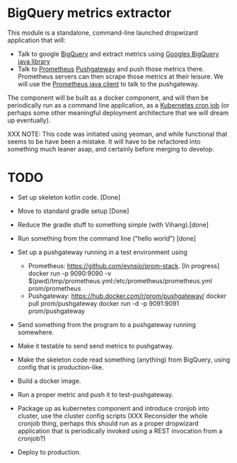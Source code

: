 BigQuery metrics extractor
=======


This module is a standalone, command-line launched dropwizard application
that will:

* Talk to google [BigQuery](https://cloud.google.com/bigquery/) and
  extract metrics using [Googles BigQuery java library](https://cloud.google.com/bigquery/docs/reference/libraries)
* Talk to [Prometheus](https://prometheus.io)
  [Pushgateway](https://github.com/prometheus/pushgateway) and push
  those metrics there.  Prometheus servers can then scrape those
  metrics at their leisure.  We will use the
  [Prometheus java client](https://github.com/prometheus/client_java)
  to talk to the pushgateway.

The component will be built as a docker component, and will then be periodically
run as a command line application, as a
[Kubernetes cron job](https://kubernetes.io/docs/concepts/workloads/controllers/cron-jobs/)
(or perhaps some other meaningful deployment architecture that we will dream up eventually).


XXX NOTE: This code was initiated using yeoman, and while functional that seems to be
have been a mistake.  It will have to be refactored into something much
leaner asap, and certainly before merging to develop.

TODO
===

* Set up skeleton kotlin code. [Done]
* Move to standard gradle setup [Done]
* Reduce the gradle stuff to something simple (with Vihang).[done]
* Run something from the command line ("hello world") [done]
* Set up a pushgateway running in a test environment using
  * Prometheus: https://github.com/evnsio/prom-stack. [In progress]
          docker run -p 9090:9090 -v $(pwd)/tmp/prometheus.yml:/etc/prometheus/prometheus.yml prom/prometheus
  * Pushgateway: https://hub.docker.com/r/prom/pushgateway/
          docker pull prom/pushgateway
          docker run -d -p 9091:9091 prom/pushgateway
  
* Send something from the program to a pushgateway running somewhere.
* Make it testable to send send metrics to pushgatway.
* Make the skeleton code read something (anything) from BigQuery, using config
  that is production-like.
* Build a docker image.
* Run a proper metric and push it to test-pushgateway.
* Package up as kubernetes component and introduce cronjob into cluster,
  use the cluster config scripts (XXX Reconsider the whole cronjob thing,
  perhaps this should run as a proper dropwizard application that is
  periodically invoked using a REST invocation from a cronjob?)
* Deploy to production.
